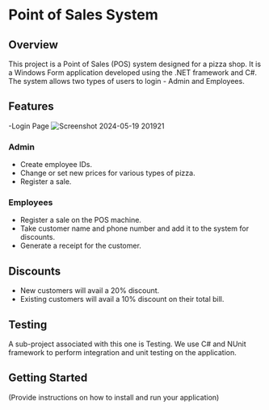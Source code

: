 # Point of Sales System

## Overview
This project is a Point of Sales (POS) system designed for a pizza shop. It is a Windows Form application developed using the .NET framework and C#. The system allows two types of users to login - Admin and Employees.

## Features
-Login Page
![Screenshot 2024-05-19 201921](https://github.com/Hirikanand20/Point-of-sales-system-for-pizza-store-/assets/76699698/3e8c98b8-71fa-4545-a0fe-3aed0ed76862)


### Admin
- Create employee IDs.
- Change or set new prices for various types of pizza.
- Register a sale.

### Employees
- Register a sale on the POS machine.
- Take customer name and phone number and add it to the system for discounts.
- Generate a receipt for the customer.

## Discounts
- New customers will avail a 20% discount.
- Existing customers will avail a 10% discount on their total bill.

## Testing
A sub-project associated with this one is Testing. We use C# and NUnit framework to perform integration and unit testing on the application.

## Getting Started
(Provide instructions on how to install and run your application)

